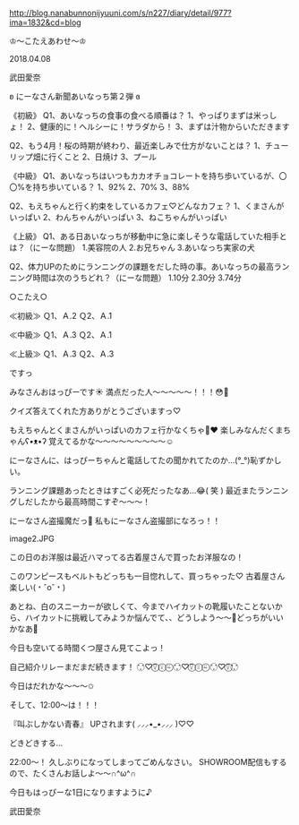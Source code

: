 http://blog.nanabunnonijyuuni.com/s/n227/diary/detail/977?ima=1832&cd=blog




♔︎〜こたえあわせ〜♔︎

2018.04.08

武田愛奈



ʚ にーなさん新聞あいなっち第２弾 ɞ



《初級》
Q1、あいなっちの食事の食べる順番は？
1、やっぱりまずは米っしょ！
2、健康的に！ヘルシーに！サラダから！
3、まずは汁物からいただきます

Q2、もう4月！桜の時期が終わり、最近楽しみで仕方がないことは？
1、チューリップ畑に行くこと
2、日焼け
3、プール



《中級》
Q1、あいなっちはいつもカカオチョコレートを持ち歩いているが、〇〇%を持ち歩いている？
1、92%
2、70%
3、88% 

Q2、もえちゃんと行く約束をしているカフェ♡どんなカフェ？
1、くまさんがいっぱい
2、わんちゃんがいっぱい
3、ねこちゃんがいっぱい



《上級》
Q1、ある日あいなっちが移動中に急に楽しそうな電話していた相手とは？（にーな問題）
1.美容院の人
2.お兄ちゃん
3.あいなっち実家の犬

Q2、体力UPのためにランニングの課題をだした時の事。あいなっちの最高ランニング時間は次のうちどれ？（にーな問題）
1.10分
2.30分
3.74分








○こたえ○

≪初級≫
Ｑ1、Ａ.2
Ｑ2、Ａ.1

≪中級≫
Ｑ1、Ａ.3
Ｑ2、Ａ.1

≪上級≫
Ｑ1、Ａ.3
Ｑ2、Ａ.3









ですっ










みなさんおはっぴーです☀️
満点だった人〜〜〜〜〜！！！😳💯








クイズ答えてくれた方ありがとうございますっ♡













もえちゃんとくまさんがいっぱいのカフェ行かなくちゃ🐻❤️
楽しみなんだくまちゃんʕ•ᴥ•ʔ
覚えてるかな〜〜〜〜〜〜〜〜〜☺️







にーなさんに、はっぴーちゃんと電話してたの聞かれてたのか…(°_°)恥ずかしい。

ランニング課題あったときはすごく必死だったなあ…😂( 笑 )
最近またランニングしだしたから最高時間こすぞ〜〜〜！














にーなさん盗撮魔だっ📖
私もにーなさん盗撮部になろっ！！

image2.JPG

この日のお洋服は最近ハマってる古着屋さんで買ったお洋服なの！

このワンピースもベルトもどっちも一目惚れして、買っちゃった♡
古着屋さん楽しい(﹡ˆoˆ﹡)



あとね、白のスニーカーが欲しくて、今までハイカットの靴履いたことないから、ハイカットに挑戦してみようか悩んでて、、どうしよう〜〜🙈どっちがいいかなあ🙈

今日も空いてる時間くつ屋さん見てこよっ！










自己紹介リレーまだまだ続きます！
∵⃝︎♡︎⍢⃝︎ ⍤⃝︎ ⍨⃝︎ ∵⃝︎♡︎⍢⃝︎ ⍤⃝︎ ⍨⃝︎ ∵⃝︎♡︎⍢⃝︎∵⃝︎


今日はだれかな〜〜〜✩︎










そして、12:00〜は！！！

『叫ぶしかない青春』
UPされます( ⸝⸝⸝•_•⸝⸝⸝ )♡︎♡︎

どきどきする…














22:00〜！
久しぶりになってしまってごめんなさい。
SHOWROOM配信もするので、たくさんお話しよ〜〜∩^ω^∩





今日もはっぴーな1日になりますように♪


武田愛奈